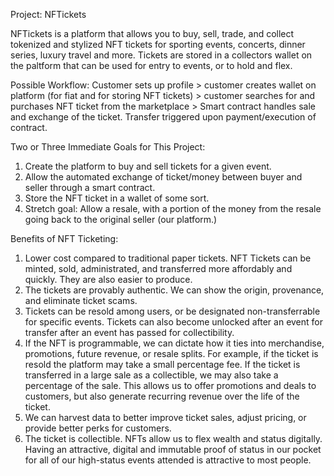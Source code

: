 Project: NFTickets

NFTickets is a platform that allows you to buy, sell, trade, and collect tokenized and stylized NFT tickets for sporting events, concerts, dinner series, luxury travel and more. Tickets are stored in a collectors wallet on the paltform that can be used for entry to events, or to hold and flex.

Possible Workflow:
Customer sets up profile > customer creates wallet on platform (for fiat and for storing NFT tickets) > customer searches for and purchases NFT ticket from the marketplace > Smart contract handles sale and exchange of the ticket. Transfer triggered upon payment/execution of contract.

Two or Three Immediate Goals for This Project:
1. Create the platform to buy and sell tickets for a given event.
2. Allow the automated exchange of ticket/money between buyer and seller through a smart contract.
3. Store the NFT ticket in a wallet of some sort.
4. Stretch goal: Allow a resale, with a portion of the money from the resale going back to the original seller (our platform.)

Benefits of NFT Ticketing:
1. Lower cost compared to traditional paper tickets. NFT Tickets can be minted, sold, administrated, and transferred more affordably and quickly. They are also         easier to produce.
2. The tickets are provably authentic. We can show the origin, provenance, and eliminate ticket scams. 
3. Tickets can be resold among users, or be designated non-transferrable for specific events. Tickets can also become unlocked after an event for transfer after an     event has passed for collectibility.
4. If the NFT is programmable, we can dictate how it ties into merchandise, promotions, future revenue, or resale splits. For example, if the ticket is resold the       platform may take a small percentage fee. If the ticket is transferred in a large sale as a collectible, we may also take a percentage of the sale. This allows      us to offer promotions and deals to customers, but also generate recurring revenue over the life of the ticket.
5. We can harvest data to better improve ticket sales, adjust pricing, or provide better perks for customers.
6. The ticket is collectible. NFTs allow us to flex wealth and status digitally. Having an attractive, digital and immutable proof of status in our pocket for all       of our high-status events attended is attractive to most people.


